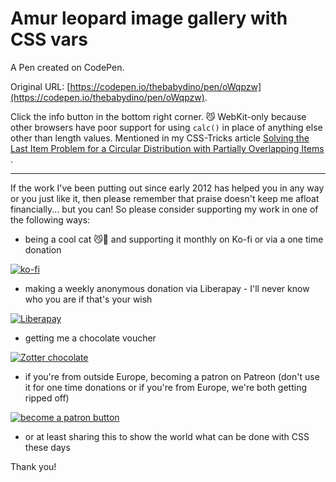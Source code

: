 # Amur leopard image gallery with CSS vars

A Pen created on CodePen.

Original URL: [https://codepen.io/thebabydino/pen/oWqpzw](https://codepen.io/thebabydino/pen/oWqpzw).

Click the info button in the bottom right corner. 😼 WebKit-only because other browsers have poor support for using `calc()` in place of anything else other than length values. Mentioned in my CSS-Tricks article [Solving the Last Item Problem for a Circular Distribution with Partially Overlapping Items ](https://css-tricks.com/solving-last-item-problem-circular-distribution-partially-overlapping-items/). 

---

If the work I've been putting out since early 2012 has helped you in any way or you just like it, then please remember that praise doesn't keep me afloat financially... but you can! So please consider supporting my work in one of the following ways:

* being a cool cat 😼🎩 and supporting it monthly on Ko-fi or via a one time donation

[![ko-fi](https://assets.codepen.io/2017/btn_kofi.svg)](https://ko-fi.com/anatudor)

* making a weekly anonymous donation via Liberapay - I'll never know who you are if that's your wish

[![Liberapay](https://assets.codepen.io/2017/btn_liberapay.svg)](https://liberapay.com/anatudor/)

* getting me a chocolate voucher

[![Zotter chocolate](https://assets.codepen.io/2017/zotter.jpg)](https://www.zotter.at/en/online-shop/gifts/gift-vouchers/choco-voucher)

* if you're from outside Europe, becoming a patron on Patreon (don't use it for one time donations or if you're from Europe, we're both getting ripped off)

[![become a patron button](https://assets.codepen.io/2017/btn_patreon.png)](https://www.patreon.com/anatudor)

* or at least sharing this to show the world what can be done with CSS these days

Thank you!